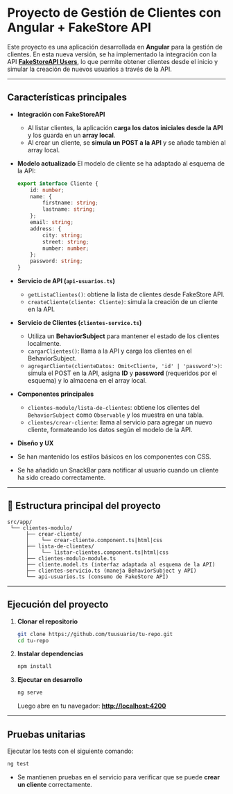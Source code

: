 # Proyecto de Gestión de Clientes con Angular + FakeStore API

Este proyecto es una aplicación desarrollada en **Angular** para la gestión de clientes.
En esta nueva versión, se ha implementado la integración con la API **[FakeStoreAPI Users](https://fakestoreapi.com/docs#tag/Users)**, lo que permite obtener clientes desde el inicio y simular la creación de nuevos usuarios a través de la API.

---

## Características principales

* **Integración con FakeStoreAPI**

  * Al listar clientes, la aplicación **carga los datos iniciales desde la API** y los guarda en un **array local**.
  * Al crear un cliente, se **simula un POST a la API** y se añade también al array local.

* **Modelo actualizado**
  El modelo de cliente se ha adaptado al esquema de la API:

  ```ts
  export interface Cliente {
      id: number;
      name: {
          firstname: string;
          lastname: string;
      };
      email: string;
      address: {
          city: string;
          street: string;
          number: number;
      };
      password: string;
  }
  ```

* **Servicio de API (`api-usuarios.ts`)**

  * `getListaClientes()`: obtiene la lista de clientes desde FakeStore API.
  * `createCliente(cliente: Cliente)`: simula la creación de un cliente en la API.

* **Servicio de Clientes (`clientes-service.ts`)**

  * Utiliza un **BehaviorSubject** para mantener el estado de los clientes localmente.
  * `cargarClientes()`: llama a la API y carga los clientes en el BehaviorSubject.
  * `agregarCliente(clienteDatos: Omit<Cliente, 'id' | 'password'>)`: simula el POST en la API, asigna **ID** y **password** (requeridos por el esquema) y lo almacena en el array local.

* **Componentes principales**

  * `clientes-modulo/lista-de-clientes`: obtiene los clientes del `BehaviorSubject` como `Observable` y los muestra en una tabla.
  * `clientes/crear-cliente`: llama al servicio para agregar un nuevo cliente, formateando los datos según el modelo de la API.

* **Diseño y UX**

* Se han mantenido los estilos básicos en los componentes con CSS.
* Se ha añadido un SnackBar para notificar al usuario cuando un cliente ha sido creado correctamente.

---

## 📂 Estructura principal del proyecto

```
src/app/
 └── clientes-modulo/
      ├── crear-cliente/
      │    └── crear-cliente.component.ts|html|css
      ├── lista-de-clientes/
      │    └── listar-clientes.component.ts|html|css
      ├── clientes-modulo-module.ts
      ├── cliente.model.ts (interfaz adaptada al esquema de la API)
      ├── clientes-servicio.ts (maneja BehaviorSubject y API)
      └── api-usuarios.ts (consumo de FakeStore API)
```

---

## Ejecución del proyecto

1. **Clonar el repositorio**

   ```bash
   git clone https://github.com/tuusuario/tu-repo.git
   cd tu-repo
   ```

2. **Instalar dependencias**

   ```bash
   npm install
   ```

3. **Ejecutar en desarrollo**

   ```bash
   ng serve
   ```

   Luego abre en tu navegador: **[http://localhost:4200](http://localhost:4200)**

---

## Pruebas unitarias

Ejecutar los tests con el siguiente comando:

```bash
ng test
```

* Se mantienen pruebas en el servicio para verificar que se puede **crear un cliente** correctamente.



